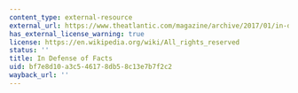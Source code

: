 ```yaml
---
content_type: external-resource
external_url: https://www.theatlantic.com/magazine/archive/2017/01/in-defense-of-facts/508748/
has_external_license_warning: true
license: https://en.wikipedia.org/wiki/All_rights_reserved
status: ''
title: In Defense of Facts
uid: bf7e8d10-a3c5-4617-8db5-8c13e7b7f2c2
wayback_url: ''
---
```

